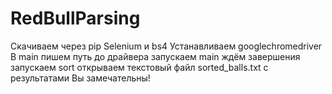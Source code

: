 # RedBullParsing
Скачиваем через pip Selenium и bs4
Устанавливаем googlechromedriver
B main пишем путь до драйвера
запускаем main
ждём завершения
запускаем sort
открываем текстовый файл sorted_balls.txt с результатами
Вы замечательны!
